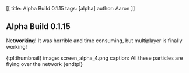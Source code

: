 [[
title: Alpha Build 0.1.15
tags: [alpha]
author: Aaron
]]

## Alpha Build 0.1.15

Net**working**! It was horrible and time consuming, but multiplayer is finally working!


{tpl:thumbnail}
image: screen_alpha_4.png
caption: All these particles are flying over the network
{endtpl}


